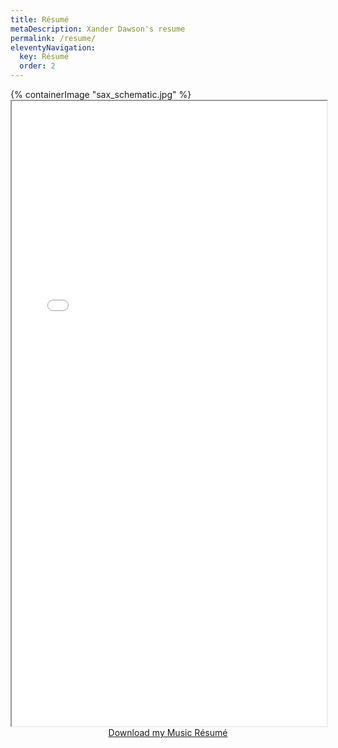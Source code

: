 ```yaml
---
title: Résumé
metaDescription: Xander Dawson's resume
permalink: /resume/
eleventyNavigation:
  key: Résumé
  order: 2
---
```


<section class="section">
    {% containerImage "sax_schematic.jpg" %}
    <article class="content" style="text-align: center; top: -10vh; background: transparent">

<iframe class="resume-frame" height="1000" width="100%" src="/static/pdf/music_resume.pdf"></iframe>

<br />
<a href="/static/pdf/music_resume.pdf" class="button">Download my Music Résumé</a>
